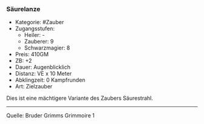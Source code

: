 ### Säurelanze

- Kategorie: #Zauber
- Zugangsstufen:
  - Heiler: -
  - Zauberer: 9
  - Schwarzmagier: 8
- Preis: 410GM
- ZB: +2
- Dauer: Augenblicklich
- Distanz: VE x 10 Meter
- Abklingzeit: 0 Kampfrunden
- Art: Zielzauber

Dies ist eine mächtigere Variante des Zaubers Säurestrahl.

---

Quelle: Bruder Grimms Grimmoire 1
